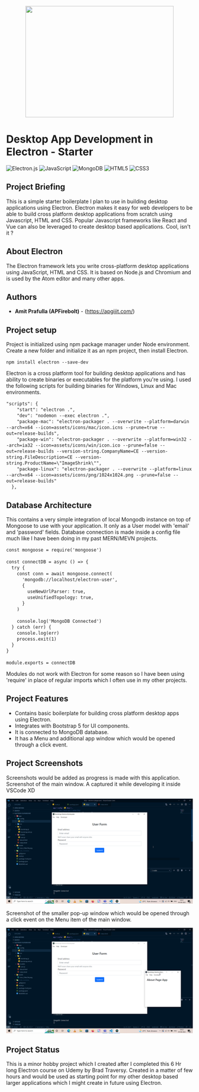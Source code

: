 <p align="center">
  <img src="https://miro.medium.com/max/1200/1*O6KluMvEBZ1cBL3EPo4tig.png"  height="300" width="400" />
</p>

# Desktop App Development in Electron - Starter

![Electron.js](https://img.shields.io/badge/Electron-191970?style=for-the-badge&logo=Electron&logoColor=white)
![JavaScript](https://img.shields.io/badge/javascript-%23323330.svg?style=for-the-badge&logo=javascript&logoColor=%23F7DF1E)
![MongoDB](https://img.shields.io/badge/MongoDB-%234ea94b.svg?style=for-the-badge&logo=mongodb&logoColor=white)
![HTML5](https://img.shields.io/badge/html5-%23E34F26.svg?style=for-the-badge&logo=html5&logoColor=white)
![CSS3](https://img.shields.io/badge/css3-%231572B6.svg?style=for-the-badge&logo=css3&logoColor=white)

## Project Briefing

This is a simple starter boilerplate I plan to use in building desktop applications using Electron. Electron makes it easy for web developers to be able to build cross platform desktop applications from scratch using Javascript, HTML and CSS. Popular Javascript frameworks like React and Vue can also be leveraged to create desktop based applications. Cool, isn't it ?

## About Electron

The Electron framework lets you write cross-platform desktop applications using JavaScript, HTML and CSS. It is based on Node.js and Chromium and is used by the Atom editor and many other apps.

## Authors

* **Amit Prafulla (APFirebolt)** - (https://apgiiit.com/)

## Project setup

Project is initialized using npm package manager under Node environment. Create a new folder and initialize it as an npm project, then install Electron.

```
npm install electron --save-dev
```

Electron is a cross platform tool for building desktop applications and has ability to create binaries or executables for the platform you're using. I used the following scripts for building binaries for Windows, Linux and Mac environments.

```
"scripts": {
    "start": "electron .",
    "dev": "nodemon --exec electron .",
    "package-mac": "electron-packager . --overwrite --platform=darwin --arch=x64 --icon=assets/icons/mac/icon.icns --prune=true --out=release-builds",
    "package-win": "electron-packager . --overwrite --platform=win32 --arch=ia32 --icon=assets/icons/win/icon.ico --prune=false --out=release-builds --version-string.CompanyName=CE --version-string.FileDescription=CE --version-string.ProductName=\"ImageShrink\"",
    "package-linux": "electron-packager . --overwrite --platform=linux --arch=x64 --icon=assets/icons/png/1024x1024.png --prune=false --out=release-builds"
  },
```

## Database Architecture

This contains a very simple integration of local Mongodb instance on top of Mongoose to use with your application. It only as a User model with 'email' and 'password' fields. Database connection is made inside a config file much like I have been doing in my past MERN/MEVN projects.

```
const mongoose = require('mongoose')

const connectDB = async () => {
  try {
    const conn = await mongoose.connect(
      'mongodb://localhost/electron-user',
      {
        useNewUrlParser: true,
        useUnifiedTopology: true,
      }
    )

    console.log('MongoDB Connected')
  } catch (err) {
    console.log(err)
    process.exit(1)
  }
}

module.exports = connectDB
```

Modules do not work with Electron for some reason so I have been using 'require' in place of regular imports which I often use in my other projects.

## Project Features

- Contains basic boilerplate for building cross platform desktop apps using Electron.
- Integrates with Bootstrap 5 for UI components.
- It is connected to MongoDB database.
- It has a Menu and additional app window which would be opened through a click event.

## Project Screenshots

Screenshots would be added as progress is made with this application. Screenshot of the main window. A captured it while developing it inside VSCode XD

![alt text](./screenshots/main.png)

Screenshot of the smaller pop-up window which would be opened through a click event on the Menu item of the main window.

![alt text](./screenshots/pop-up.png)

## Project Status

This is a minor hobby project which I created after I completed this 6 Hr long Electron course on Udemy by Brad Traversy. Created in a matter of few hours and would be used as starting point for my other desktop based larger applications which I might create in future using Electron.
